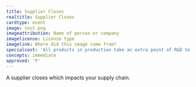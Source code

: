 ```yaml
---
title: Supplier Closes
realtitle: Supplier Closes
cardtype: event
image: test.png
imageattribution: Name of person or company
imagelicense: License type
imagelink: Where did this image come from?
specialcost: 'All products in production take an extra point of R&D to produce, or can be abandoned.'
concepts: immediate
approved: 'Y'
---
```


A supplier closes which impacts your supply chain.
